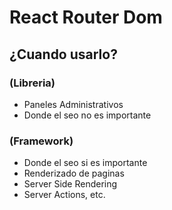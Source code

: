# React Router Dom

## ¿Cuando usarlo?

### (Libreria)
- Paneles Administrativos
- Donde el seo no es importante

### (Framework)
- Donde el seo si es importante
- Renderizado de paginas
- Server Side Rendering
- Server Actions, etc.